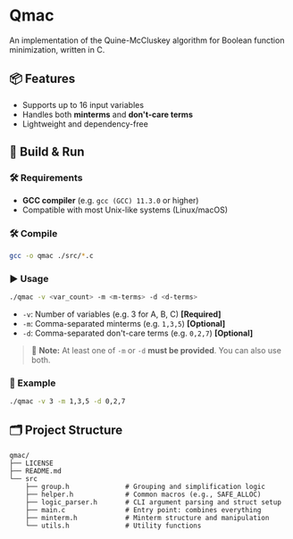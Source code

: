# Qmac
An implementation of the Quine-McCluskey algorithm for Boolean function minimization, written in C.

## 📦 Features

- Supports up to 16 input variables
- Handles both **minterms** and **don't-care terms**
- Lightweight and dependency-free

## 🚀 Build & Run

### 🛠️ Requirements

* **GCC compiler** (e.g. `gcc (GCC) 11.3.0` or higher)
* Compatible with most Unix-like systems (Linux/macOS)

### 🛠️ Compile

```bash
gcc -o qmac ./src/*.c
````

### ▶️ Usage

```bash
./qmac -v <var_count> -m <m-terms> -d <d-terms>
```

* `-v`: Number of variables (e.g. 3 for A, B, C) **\[Required]**
* `-m`: Comma-separated minterms (e.g. `1,3,5`) **\[Optional]**
* `-d`: Comma-separated don't-care terms (e.g. `0,2,7`) **\[Optional]**

> 🔸 **Note:** At least one of `-m` or `-d` **must be provided**. You can also use both.


### 📌 Example

```bash
./qmac -v 3 -m 1,3,5 -d 0,2,7
```

## 🗂️ Project Structure

```
qmac/
├── LICENSE
├── README.md
└── src
    ├── group.h              # Grouping and simplification logic
    ├── helper.h             # Common macros (e.g., SAFE_ALLOC)
    ├── logic_parser.h       # CLI argument parsing and struct setup
    ├── main.c               # Entry point: combines everything
    ├── minterm.h            # Minterm structure and manipulation
    └── utils.h              # Utility functions
````